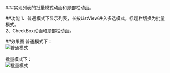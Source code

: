 ###实现列表的批量模式动画和顶部栏动画。

##功能
1、普通模式下显示列表，长按ListView进入多选模式，标题栏切换为批量模式。</br>
2、CheckBox动画和顶部栏动画。</br>

##效果图
普通模式下：</br>
![普通模式](https://raw.githubusercontent.com/wch0620/CheckBoxAnimation/master/screenshots/Screenshot_2015-12-16-00-24-09.png)
</br>
</br>
批量模式下：</br>
![批量模式](https://raw.githubusercontent.com/wch0620/CheckBoxAnimation/master/screenshots/Screenshot_2015-12-16-00-24-14.png)
